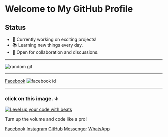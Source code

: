 <!DOCTYPE html>
<html lang="en">
<head>
<h1 class="welcome-message">Welcome to My GitHub Profile</h1>
</script>

<h2>Status</h2>
<ul>
  <li>🌟 Currently working on exciting projects!</li>
  <li>📚 Learning new things every day.</li>
  <li>💬 Open for collaboration and discussions.</li>
</ul>

<hr>

<img src="https://i.imgur.com/4625wJP.gif" alt="random gif">

<hr>

<a href="https://facebook.com/61557439091041">Facebook</a>
<img src="https://i.imgur.com/PSzD5vG.jpeg" alt="facebook id">

<hr>

<h3>click on this image. ↓</h3>
<a href="https://open.spotify.com/playlist/6TOvF0GLHJVwMTiLS4ujnw?si=cr6KFacmQVOM0MvImcJzuw&pi=a-UsGfQbW1RNqQ">
  <img src="https://i.imgur.com/FuSkI8d.jpeg" alt="Level up your code with beats">
</a>

<p>Turn up the volume and code like a pro!</p>

<!-- Social media links with icons -->
<div class="social-links">
  <a href="https://facebook.com/61557439091041" target="_blank"><i class="fab fa-facebook"></i> Facebook</a>
  <a href="https://instagram.com/timrodai.us" target="_blank"><i class="fab fa-instagram"></i> Instagram</a>
  <a href="https://github.com/supyuki" target="_blank"><i class="fab fa-github"></i> GitHub</a>
  <a href="https://m.me/61557439091041" target="_blank"><i class="fab fa-facebook-messenger"></i> Messenger</a>
  <a href="https://wa.me/9816428079" target="_blank"><i class="fab fa-whatsapp"></i> WhatsApp</a>
</div>
</body>
</html>
